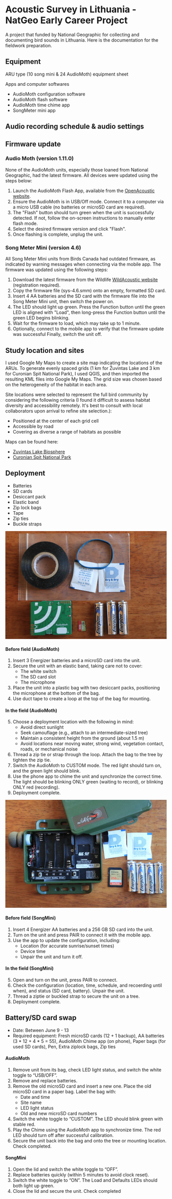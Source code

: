 # Acoustic Survey in Lithuania - NatGeo Early Career Project
A project that funded by National Geographic for collecting and documenting bird sounds in Lithuania. Here is the documentation for the fieldwork preparation.


## Equipment

ARU type (10 song mini & 24 AudioMoth)
equipment sheet

Apps and computer softwares
- AudioMoth configuration software
- AudioMoth flash software
- AudioMoth time chime app
- SongMeter mini app


## Audio recording schedule & audio settings



## Firmware update

### Audio Moth (version 1.11.0)

None of the AudioMoth units, especially those loaned from National Geographic, had the latest firmware. All devices were updated using the steps below:

1. Launch the AudioMoth Flash App, available from the [OpenAcoustic website](https://www.openacousticdevices.info/applications).
2. Ensure the AudioMoth is in USB/Off mode. Connect it to a computer via a micro USB cable (no batteries or microSD card are required).
3. The "Flash" button should turn green when the unit is successfully detected. If not, follow the on-screen instructions to manually enter flash mode.
4. Select the desired firmware version and click "Flash".
5. Once flashing is complete, unplug the unit.


### Song Meter Mini (version 4.6)
All Song Meter Mini units from Birds Canada had outdated firmware, as indicated by warning messages when connecting via the mobile app. The firmware was updated using the following steps:

1. Download the latest firmware from the Wildlife [WildAcoustic website](https://www.wildlifeacoustics.com/account/downloads) (registration required).
2. Copy the firmware file (sys-4.6.smm) onto an empty, formatted SD card.
3. Insert 4 AA batteries and the SD card with the firmware file into the Song Meter Mini unit, then switch the power on.
4. The LED should light up green. Press the Function button until the green LED is aligned with "Load", then long-press the Function button until the green LED begins blinking.
5. Wait for the firmware to load, which may take up to 1 minute.
6. Optionally, connect to the mobile app to verify that the firmware update was successful Finally, switch the unit off.




## Study location and sites
I used Google My Maps to create a site map indicating the locations of the ARUs. To generate evenly spaced grids (1 km for Žuvintas Lake and 3 km for Curonian Spit National Park), I used QGIS, and then imported the resulting KML files into Google My Maps. The grid size was chosen based on the heterogeneity of the habitat in each area.

Site locations were selected to represent the full bird community by considering the following criteria (I found it difficult to assess habitat diversity and accessibility remotely. It's best to consult with local collaborators upon arrival to refine site selection.):

- Positioned at the center of each grid cell
- Accessible by road
- Covering as diverse a range of habitats as possible

Maps can be found here:

- [Zuvintas Lake Biosphere](https://www.google.com/maps/d/edit?mid=1pH6OkkHuZ27Fp8bWOTNObME3h0irAlg&usp=sharing)
- [Curonian Spit National Park](https://www.google.com/maps/d/edit?mid=1Rzk47qVNdNqXr9cCmbVpNEYCmcsJY5Q&usp=sharing)

## Deployment

- Batteries 
- SD cards
- Desiccant pack
- Elastic band
- Zip lock bags
- Tape
- Zip ties
- Buckle straps 


![alt text](<WhatsApp Image 2025-04-17 at 16.14.43_ac44281a.jpg>)
#### Before field (AudioMoth)
1. Insert 3 Energizer batteries and a microSD card into the unit.
2. Secure the unit with an elastic band, taking care not to cover:
    - The white switch
    - The SD card slot
    - The microphone
3. Place the unit into a plastic bag with two desiccant packs, positioning the microphone at the bottom of the bag.
4. Use duct tape to create a loop at the top of the bag for mounting.


#### In the field (AudioMoth)
5. Choose a deployment location with the following in mind:
    - Avoid direct sunlight
    - Seek camouflage (e.g., attach to an intermediate-sized tree)
    - Maintain a consistent height from the ground (about 1.5 m)
    - Avoid locations near moving water, strong wind, vegetation contact, roads, or mechanical noise
6. Thread a zip tie or strap through the loop. Attach the bag to the tree by tighten the zip tie. 
7. Switch the AudioMoth to CUSTOM mode. The red light should turn on, and the green light should blink.
8. Use the phone app to chime the unit and synchronize the correct time. The light should be blinking ONLY green (waiting to record), or blinking ONLY red (recording).
9. Deployment complete.

![alt text](<WhatsApp Image 2025-04-17 at 16.14.46_9951aa0e.jpg>)

#### Before field (SongMini)
1. Insert 4 Energizer AA batteries and a 256 GB SD card into the unit.
2. Turn on the unit and press PAIR to connect it with the mobile app.
3. Use the app to update the configuration, including:
    - Location (for accurate sunrise/sunset times)
    - Device time
    - Unpair the unit and turn it off.

#### In the field (SongMini)
5. Open and turn on the unit, press PAIR to connect.
6. Check the configuration (location, time, schedule, and recoerding until when), and status (SD card, battery). Unpair the unit. 
7. Thread a ziptie or buckled strap to secure the unit on a tree. 
8. Deployment complete.




## Battery/SD card swap

- Date: Between June 9 - 13
- Required equipment: Fresh microSD cards (12 + 1 backup), AA batteries (3 * 12 + 4 * 5 = 55), AudioMoth Chime app (on phone), Paper bags (for used SD cards), Pen, Extra ziplock bags, Zip ties

#### AudioMoth

1. Remove unit from its bag, check LED light status, and switch the white toggle to “USB/OFF”.
2. Remove and replace batteries.
3. Remove the old microSD card and insert a new one. Place the old microSD card in a paper bag. Label the bag with:
    - Date and time
    - Site name
    - LED light status 
    - Old and new microSD card numbers
4. Switch the white toggle to “CUSTOM”. The LED should blink green with stable red.
5. Play the Chime using the AudioMoth app to synchronize time. The red LED should turn off after successful calibration.
6. Secure the unit back into the bag and onto the tree or mounting location. Check completed. 


#### SongMini

1. Open the lid and switch the white toggle to “OFF”.
2. Replace batteries quickly (within 5 minutes to avoid clock reset).
3. Switch the white toggle to “ON”. The Load and Defaults LEDs should both light up green.
4. Close the lid and secure the unit. Check completed


